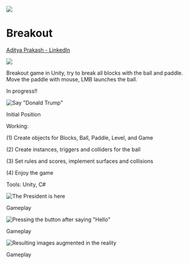 ![](https://github.com/adityaiiitv/Breakout/blob/master/Pictures/1fe96850-9bd8-4367-9ff5-873efbdc6d98.png)
# Breakout

<div class="LI-profile-badge"  data-version="v1" data-size="medium" data-locale="en_US" data-type="vertical" data-theme="light" data-vanity="aditya-prakash-74039b14b"><a class="LI-simple-link" href='https://www.linkedin.com/in/aditya-prakash-74039b14b?trk=profile-badge'>Aditya Prakash - LinkedIn</a></div>

![](https://github.com/adityaiiitv/Breakout/blob/master/Pictures/BreakOutGif.gif)

Breakout game in Unity, try to break all blocks with the ball and paddle. Move the paddle with mouse, LMB launches the ball.

In progress!!

![Say "Donald Trump"](https://github.com/adityaiiitv/Breakout/blob/master/Pictures/Screenshot%20(38).png)

Initial Position


Working:

(1) Create objects for Blocks, Ball, Paddle, Level, and Game

(2) Create instances, triggers and colliders for the ball

(3) Set rules and scores, implement surfaces and collisions

(4) Enjoy the game

Tools: Unity, C#



![The President is here](https://github.com/adityaiiitv/Breakout/blob/master/Pictures/Screenshot%20(41).png)

Gameplay


![Pressing the button after saying "Hello"](https://github.com/adityaiiitv/Breakout/blob/master/Pictures/Screenshot%20(45).png)

Gameplay

![Resulting images augmented in the reality](https://github.com/adityaiiitv/Breakout/blob/master/Pictures/Screenshot%20(46).png)

Gameplay
